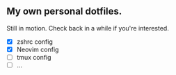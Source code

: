 ## My own personal dotfiles.

Still in motion.  Check back in a while if you're interested. 

- [X] zshrc config
- [X] Neovim config
- [ ] tmux config
- [ ] ...
